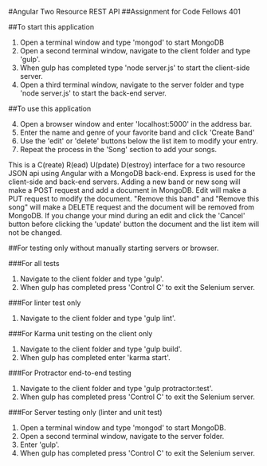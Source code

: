 #Angular Two Resource REST API
##Assignment for Code Fellows 401

##To start this application

1. Open a terminal window and type 'mongod' to start MongoDB
2. Open a second terminal window, navigate to the client folder and type 'gulp'.
3. When gulp has completed type 'node server.js' to start the client-side server.
3. Open a third terminal window, navigate to the server folder and type
   'node server.js' to start the back-end server.

##To use this application

4. Open a browser window and enter 'localhost:5000' in the address bar.
5. Enter the name and genre of your favorite band and click 'Create Band'
6. Use the 'edit' or 'delete' buttons below the list item to modify your entry.
7. Repeat the process in the 'Song' section to add your songs.

This is a C(reate) R(ead) U(pdate) D(estroy) interface for a two resource JSON api using Angular with a MongoDB back-end. Express is used for the client-side and
back-end servers.
Adding a new band or new song will make a POST request and add a document in MongoDB. Edit will make a PUT request to modify the document. "Remove this band" and "Remove this song" will make a DELETE request and the document will be removed from MongoDB.
If you change your mind during an edit and click the 'Cancel' button before clicking
the 'update' button the document and the list item will not be changed.

##For testing only without manually starting servers or browser.

###For all tests

1. Navigate to the client folder and type 'gulp'.
2. When gulp has completed press 'Control C' to exit the Selenium server.

###For linter test only

1. Navigate to the client folder and type 'gulp lint'.

###For Karma unit testing on the client only

1. Navigate to the client folder and type 'gulp build'.
2. When gulp has completed enter 'karma start'.

###For Protractor end-to-end testing

1. Navigate to the client folder and type 'gulp protractor:test'.
2. When gulp has completed press 'Control C' to exit the Selenium server.

###For Server testing only (linter and unit test)

1. Open a terminal window and type 'mongod' to start MongoDB.
2. Open a second terminal window, navigate to the server folder.
3. Enter 'gulp'.
4. When gulp has completed press 'Control C' to exit the Selenium server.
